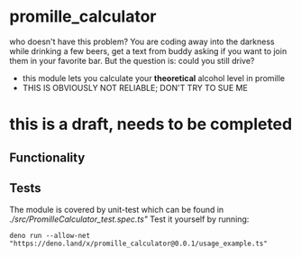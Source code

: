 # promille_calculator

who doesn't have this problem? You are coding away into the darkness while drinking a few beers, get a text from buddy asking if you want to join them in your favorite bar. But the question is: could you still drive?

- this module lets you calculate your **theoretical** alcohol level in promille
- THIS IS OBVIOUSLY NOT RELIABLE; DON'T TRY TO SUE ME

# this is a draft, needs to be completed

## Functionality



## Tests

The module is covered by unit-test which can be found in *./src/PromilleCalculator_test.spec.ts"*
Test it yourself by running:

````
deno run --allow-net "https://deno.land/x/promille_calculator@0.0.1/usage_example.ts"
````